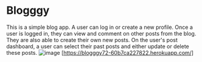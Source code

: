 # Blogggy
This is a simple blog app. A user can log in or create a new profile. Once a user is logged in, they can view and comment on other posts from the blog. They are also able to create their own new posts. On the user's post dashboard, a user can select their past posts and either update or delete these posts.
![image](https://github.com/jshiffert/Blogggy/assets/130510457/643b7a8e-ff3d-4b4a-a32d-d0a243c0956b)
[https://blogggy72-60b7ca227822.herokuapp.com/]
